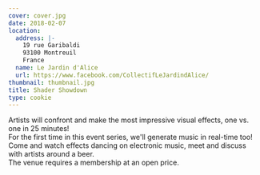 ```yaml
---
cover: cover.jpg
date: 2018-02-07
location:
  address: |-
    19 rue Garibaldi
    93100 Montreuil
    France
  name: Le Jardin d'Alice
  url: https://www.facebook.com/CollectifLeJardindAlice/
thumbnail: thumbnail.jpg
title: Shader Showdown
type: cookie
---
```


Artists will confront and make the most impressive visual effects, one vs. one in 25 minutes!  
For the first time in this event series, we'll generate music in real-time too!  
Come and watch effects dancing on electronic music, meet and discuss with artists around a beer.  
The venue requires a membership at an open price.
